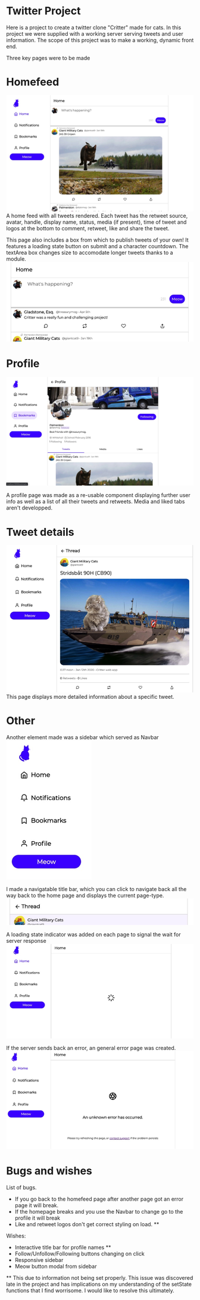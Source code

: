 # Twitter Project

Here is a project to create a twitter clone "Critter" made for cats.
In this project we were supplied with a working server serving tweets and user information.
The scope of this project was to make a working, dynamic front end.

Three key pages were to be made

# Homefeed

![Homefeed](./assets/screenshots/turnIn/HomeFeed.jpeg)
A home feed with all tweets rendered. Each tweet has the retweet source, avatar, handle, display name, status, media (if present), time of tweet and logos at the bottom to comment, retweet, like and share the tweet.

This page also includes a box from which to publish tweets of your own!
It features a loading state button on submit and a character countdown.
The textArea box changes size to accomodate longer tweets thanks to a module.
![Meow!](./assets/screenshots/turnIn/Tweet.jpeg)

# Profile

![Profile page](./assets/screenshots/turnIn/Profile.jpeg)

A profile page was made as a re-usable component displaying further user info as well as a list of all their tweets and retweets.
Media and liked tabs aren't developped.

# Tweet details

![Big tweet](./assets/screenshots/turnIn/TweetDetails.jpeg)
This page displays more detailed information about a specific tweet.

# Other

Another element made was a sidebar which served as Navbar
![Sidebar](./assets/screenshots/turnIn/Sidebar.jpeg)

I made a navigatable title bar, which you can click to navigate back all the way back to the home page and displays the current page-type.
![Titlebar](./assets/screenshots/turnIn/Titlebar.jpeg)

A loading state indicator was added on each page to signal the wait for server response
![Loading](./assets/screenshots/turnIn/Loading.jpeg)

If the server sends back an error, an general error page was created.
![Error](./assets/screenshots/turnIn/Error.jpeg)

# Bugs and wishes

List of bugs.

- If you go back to the homefeed page after another page got an error page it will break.
- If the homepage breaks and you use the Navbar to change go to the profile it will break
- Like and retweet logos don't get correct styling on load. \*\*

Wishes:

- Interactive title bar for profile names \*\*
- Follow/Unfollow/Following buttons changing on click
- Responsive sidebar
- Meow button modal from sidebar

\*\* This due to information not being set properly. This issue was discovered late in the project and has implications on my understanding of the setState functions that I find worrisome. I would like to resolve this ultimately.
